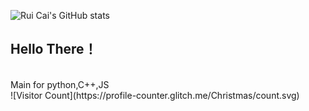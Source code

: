 ![Rui Cai's GitHub stats](https://github-readme-stats-git-masterrstaa-rickstaa.vercel.app/api?username=luisrui&show_icons=true&theme=radical)
<br />
## Hello There！
<br />
<h>Main for python,C++,JS</h>
<br />
![Visitor Count](https://profile-counter.glitch.me/Christmas/count.svg)
